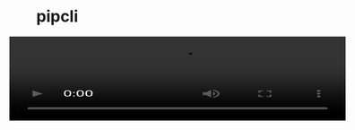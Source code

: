 # pipcli 

<div align="center">

<style>
video { 
  -webkit-transform: scaleX(2); 
  -moz-transform: scaleX(2);
}
</style>

<video src="https://user-images.githubusercontent.com/88108711/203481427-eaaa4480-966e-462e-a2dd-8125382319ab.mp4"><video/>

</div>
